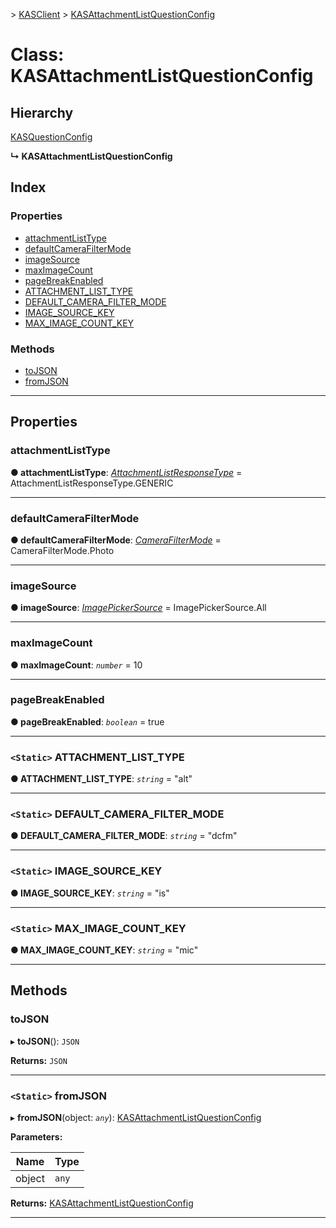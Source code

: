 [](../README.md) > [KASClient](../modules/kasclient.md) > [KASAttachmentListQuestionConfig](../classes/kasclient.kasattachmentlistquestionconfig.md)

# Class: KASAttachmentListQuestionConfig

## Hierarchy

 [KASQuestionConfig](kasclient.kasquestionconfig.md)

**↳ KASAttachmentListQuestionConfig**

## Index

### Properties

* [attachmentListType](kasclient.kasattachmentlistquestionconfig.md#attachmentlisttype)
* [defaultCameraFilterMode](kasclient.kasattachmentlistquestionconfig.md#defaultcamerafiltermode)
* [imageSource](kasclient.kasattachmentlistquestionconfig.md#imagesource)
* [maxImageCount](kasclient.kasattachmentlistquestionconfig.md#maximagecount)
* [pageBreakEnabled](kasclient.kasattachmentlistquestionconfig.md#pagebreakenabled)
* [ATTACHMENT_LIST_TYPE](kasclient.kasattachmentlistquestionconfig.md#attachment_list_type)
* [DEFAULT_CAMERA_FILTER_MODE](kasclient.kasattachmentlistquestionconfig.md#default_camera_filter_mode)
* [IMAGE_SOURCE_KEY](kasclient.kasattachmentlistquestionconfig.md#image_source_key)
* [MAX_IMAGE_COUNT_KEY](kasclient.kasattachmentlistquestionconfig.md#max_image_count_key)
### Methods

* [toJSON](kasclient.kasattachmentlistquestionconfig.md#tojson)
* [fromJSON](kasclient.kasattachmentlistquestionconfig.md#fromjson)

---

## Properties

<a id="attachmentlisttype"></a>

###  attachmentListType

**● attachmentListType**: *[AttachmentListResponseType](../enums/kasclient.attachmentlistresponsetype.md)* =  AttachmentListResponseType.GENERIC

___
<a id="defaultcamerafiltermode"></a>

###  defaultCameraFilterMode

**● defaultCameraFilterMode**: *[CameraFilterMode](../enums/kasclient.camerafiltermode.md)* =  CameraFilterMode.Photo

___
<a id="imagesource"></a>

###  imageSource

**● imageSource**: *[ImagePickerSource](../enums/kasclient.imagepickersource.md)* =  ImagePickerSource.All

___
<a id="maximagecount"></a>

###  maxImageCount

**● maxImageCount**: *`number`* = 10

___
<a id="pagebreakenabled"></a>

###  pageBreakEnabled

**● pageBreakEnabled**: *`boolean`* = true

___
<a id="attachment_list_type"></a>

### `<Static>` ATTACHMENT_LIST_TYPE

**● ATTACHMENT_LIST_TYPE**: *`string`* = "alt"

___
<a id="default_camera_filter_mode"></a>

### `<Static>` DEFAULT_CAMERA_FILTER_MODE

**● DEFAULT_CAMERA_FILTER_MODE**: *`string`* = "dcfm"

___
<a id="image_source_key"></a>

### `<Static>` IMAGE_SOURCE_KEY

**● IMAGE_SOURCE_KEY**: *`string`* = "is"

___
<a id="max_image_count_key"></a>

### `<Static>` MAX_IMAGE_COUNT_KEY

**● MAX_IMAGE_COUNT_KEY**: *`string`* = "mic"

___

## Methods

<a id="tojson"></a>

###  toJSON

▸ **toJSON**(): `JSON`

**Returns:** `JSON`

___
<a id="fromjson"></a>

### `<Static>` fromJSON

▸ **fromJSON**(object: *`any`*): [KASAttachmentListQuestionConfig](kasclient.kasattachmentlistquestionconfig.md)

**Parameters:**

| Name | Type |
| ------ | ------ |
| object | `any` |

**Returns:** [KASAttachmentListQuestionConfig](kasclient.kasattachmentlistquestionconfig.md)

___

